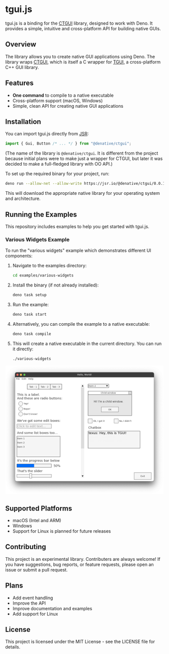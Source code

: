 # tgui.js

tgui.js is a binding for the [CTGUI](https://github.com/texus/CTGUI) library, designed to work with Deno. It provides a simple, intuitive and cross-platform API for building native GUIs.

## Overview

The library allows you to create native GUI applications using Deno. The library wraps [CTGUI](https://github.com/texus/CTGUI), which is itself a C wrapper for [TGUI](https://tgui.eu/), a cross-platform C++ GUI library.

## Features

- **One command** to compile to a native executable
- Cross-platform support (macOS, Windows)
- Simple, clean API for creating native GUI applications

## Installation

You can import tgui.js directly from [JSR](https://jsr.io/@denative/ctgui):

```typescript
import { Gui, Button /* ... */ } from "@denative/ctgui";
```

(The name of the library is `@denative/ctgui`. It is different from the project because initial plans were to make just a wrapper for CTGUI, but later it was decided to make a full-fledged library with OO API.)

To set up the required binary for your project, run:

```bash
deno run --allow-net --allow-write https://jsr.io/@denative/ctgui/0.0.11/setup.ts
```

This will download the appropriate native library for your operating system and architecture.

## Running the Examples

This repository includes examples to help you get started with tgui.js.

### Various Widgets Example

To run the "various widgets" example which demonstrates different UI components:

1. Navigate to the examples directory:

   ```bash
   cd examples/various-widgets
   ```

2. Install the binary (if not already installed):

   ```bash
   deno task setup
   ```

3. Run the example:

   ```bash
   deno task start
   ```

4. Alternatively, you can compile the example to a native executable:

   ```bash
   deno task compile
   ```

5. This will create a native executable in the current directory. You can run it directly:

   ```bash
   ./various-widgets
   ```

![Various Widgets Example](/examples/various-widgets/screenshot.png)

## Supported Platforms

- macOS (Intel and ARM)
- Windows
- Support for Linux is planned for future releases

## Contributing

This project is an experimental library. Contributers are always welcome! If you have suggestions, bug reports, or feature requests, please open an issue or submit a pull request.

## Plans

- Add event handling
- Improve the API
- Improve documentation and examples
- Add support for Linux

## License

This project is licensed under the MIT License - see the LICENSE file for details.
